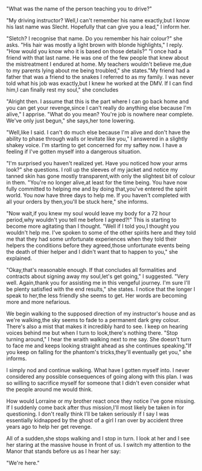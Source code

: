 "What was the name of the person teaching you to drive?"

"My driving instructor? Well,I can't remember his name exactly,but I know his last name was Slecht. Hopefully that can give you a lead," I inform her. 

"Sletch? I recognise that name. Do you remember his hair colour?" she asks. "His hair was mostly a light brown with blonde highlights," I reply. "How would you know who it is based on those details?" "I once had a friend with that last name. He was one of the few people that knew about the mistreatment I endured at home. My teachers wouldn't believe me,due to my parents lying about me being troubled," she states."My friend had a father that was a friend to the snakes I referred to as my family. I was never told what his job was exactly,but I knew he worked at the DMV. If I can find him,I can finally rest my soul," she concludes

"Alright then. I assume that this is the part where I can go back home and you can get your revenge,since I can't really do anything else because I'm alive," I apprise. "What do you mean? You're job is nowhere near complete. We've only just begun," she says,her tone lowering. 

"Well,like I said. I can't do much else because I'm alive and don't have the ability to phase through walls or levitate like you," I answered in a slightly shakey voice. I'm starting to get concerned for my saftey now. I have a feeling if I've gotten myself into a dangerous situation.

"I'm surprised you haven't realized yet. Have you noticed how your arms look?" she questions. I roll up the sleeves of my jacket and notice my tanned skin has gone mostly transparent,with only the slightest bit of colour in them. "You're no longer alive,at least for the time being. You have now fully committed to helping me and by doing that,you've entered the spirit world. You now have three days to help me. If you haven't completed with all your orders by then,you'll be stuck here," she informs.

"Now wait,if you knew my soul would leave my body for a 72 hour period,why wouldn't you tell me before I agreed?!" This is starting to become more agitating than I thought. "Well if I told you,I thought you wouldn't help me. I've spoken to some of the other spirits here and they told me that they had some unfortunate experiences when they told their helpers the conditions before they agreed,those unfortunate events being the death of thier helper and I didn't want that to happen to you," she explained.

"Okay,that's reasonable enough. If that concludes all formalities and contracts about signing away my soul,let's get going," I suggested. "Very well. Again,thank you for assisting me in this vengeful journey. I'm sure I'll be plenty satisfied with the end results," she states. I notice that the longer I speak to her,the less friendly she seems to get. Her words are becoming more and more  nefarious.

We begin walking to the supposed direction of my instructor's house and as we're walking,the sky seems to fade to a permanent dark grey colour. There's also a mist that makes it incredibly hard to see. I keep on hearing voices behind me but when I turn to look,there's nothing there. "Stop turning around," I hear the wraith walking next to me say. She doesn't turn to face me and keeps looking straight ahead as she continues speaking."If you keep on falling for the phantom's tricks,they'll eventually get you," she informs. 

I simply nod and continue walking. What have I gotten myself into. I never considered any possible consequences of going along with this plan. I was so willing to sacrifice myself for someone that I didn't even consider what the people around me would think. 

How would Lorraine or my brother react once they notice I've gone missing. If I suddenly come back after thus mission,I'll most likely be taken in for questioning. I don't really think I'll be taken seriously if I say I was essentially kidnapped by the ghost of a girl I ran over by accident three years ago to help her get revenge. 

All of a sudden,she stops walking and I stop in turn. I look at her and I see her staring at the massive house in front of us. I switch my attention to the Manor that stands before us as I hear her say:

"We're here."
